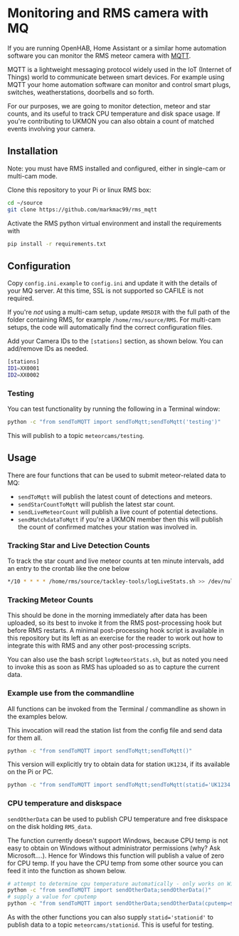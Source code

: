 # Monitoring and RMS camera with MQ 

If you are running OpenHAB, Home Assistant or a similar home automation software you can monitor the RMS meteor camera with [MQTT](https://mqtt.org/).  

MQTT is a lightweight messaging protocol widely used in the IoT (Internet of Things) world to communicate between smart devices. For example using MQTT your home automation software can monitor and control smart plugs, switches, weatherstations, doorbells and so forth.

For our purposes, we are going to monitor detection, meteor and star counts, and its useful to track CPU temperature and disk space usage. If you're contributing to UKMON you can also obtain a count of matched events involving your camera. 

## Installation
Note: you must have RMS installed and configured, either in single-cam or multi-cam mode. 

Clone this repository to your Pi or linux RMS box:
``` bash
cd ~/source
git clone https://github.com/markmac99/rms_mqtt
```
Activate the RMS python virtual environment and install the requirements with 
``` bash
pip install -r requirements.txt
```

## Configuration
Copy `config.ini.example` to `config.ini` and update it with the details of your MQ server. At this time, SSL is not supported so CAFILE is not required. 

If you're *not* using a multi-cam setup, update `RMSDIR` with the full path of the folder containing RMS, for example `/home/rms/source/RMS`. For multi-cam setups, the code will automatically find the correct configuration files. 

Add your Camera IDs to the `[stations]` section, as shown below. You can add/remove IDs as needed. 
``` bash
[stations]
ID1=XX0001
ID2=XX0002
```

### Testing
You can test functionality by running the following in a Terminal window:
``` bash
python -c "from sendToMQTT import sendToMqtt;sendToMqtt('testing')"
```
This will publish to a topic `meteorcams/testing`. 

## Usage

There are four functions that can be used to submit meteor-related data to MQ:

* `sendToMqtt` will publish the latest count of detections and meteors. 
* `sendStarCountToMqtt` will publish the latest star count. 
* `sendLiveMeteorCount` will publish a live count of potential detections.  
* `sendMatchdataToMqtt` if you're a UKMON member then this will publish the count of confirmed matches your station was involved in. 

### Tracking Star and Live Detection Counts
To track the star count and live meteor counts at ten minute intervals, add an entry to the crontab like the one below  
```bash
*/10 * * * * /home/rms/source/tackley-tools/logLiveStats.sh >> /dev/null 2>&1
```

### Tracking Meteor Counts
This should be done in the morning immediately after data has been uploaded, so its best to invoke it from the RMS post-processing hook but before RMS restarts. A minimal post-processing hook script is available in this repository but its left as an exercise for the reader to work out how to integrate this with RMS and any other post-processing scripts. 

You can also use the bash script `logMeteorStats.sh`, but as noted you need to invoke this as soon as RMS has uploaded so as to capture the current data. 

### Example use from the commandline
All functions can be invoked from the Terminal / commandline as shown in the examples below. 

This invocation will read the station list from the config file and send data for them all.
``` bash
python -c "from sendToMQTT import sendToMqtt;sendToMqtt()"
```
This version will explicitly try to obtain data for station `UK1234`, if its available on the Pi or PC. 
``` bash
python -c "from sendToMQTT import sendToMqtt;sendToMqtt(statid='UK1234')"
```

### CPU temperature and diskspace
`sendOtherData` can be used to publish CPU temperature and free diskspace on the disk holding `RMS_data`. 

The function currently doesn't support Windows, because CPU temp is not easy to obtain on Windows without 
administrator permissions (why? Ask Microsoft....). Hence for Windows this function will publish a value of zero for CPU temp. If you have the CPU temp from some other source you can feed it into the function as shown below.

``` bash
# attempt to determine cpu temperature automatically - only works on Windows
python -c "from sendToMQTT import sendOtherData;sendOtherData()"
# supply a value for cputemp
python -c "from sendToMQTT import sendOtherData;sendOtherData(cputemp=$cputemp)"
```

As with the other functions you can also supply `statid='stationid'` to publish data to a topic `meteorcams/stationid`. This is useful for testing. 